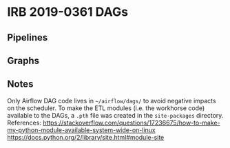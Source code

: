 # IRB 2019-0361 DAGs

## Pipelines

## Graphs

## Notes
Only Airflow DAG code lives in `~/airflow/dags/` to avoid negative impacts on the scheduler. To make the ETL modules (i.e.
the workhorse code) available to the DAGs, a `.pth` file was created in the `site-packages` directory. References: 
https://stackoverflow.com/questions/17236675/how-to-make-my-python-module-available-system-wide-on-linux
https://docs.python.org/2/library/site.html#module-site
